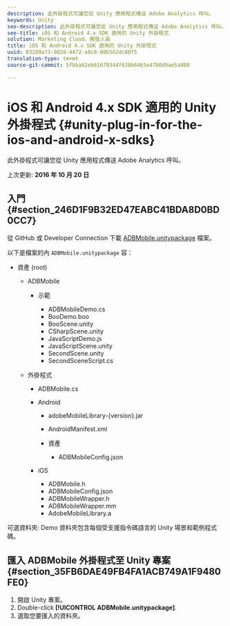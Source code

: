 ```yaml
---
description: 此外掛程式可讓您從 Unity 應用程式傳送 Adobe Analytics 呼叫。
keywords: Unity
seo-description: 此外掛程式可讓您從 Unity 應用程式傳送 Adobe Analytics 呼叫。
seo-title: iOS 和 Android 4.x SDK 適用的 Unity 外掛程式
solution: Marketing Cloud，開發人員
title: iOS 和 Android 4.x SDK 適用的 Unity 外掛程式
uuid: 83289a73-982d-4472-a8c8-00b562dc80f5
translation-type: tm+mt
source-git-commit: 5fbba02eb61679344f638b6465e47b0d9ae5a988

---
```



# iOS 和 Android 4.x SDK 適用的 Unity 外掛程式 {#unity-plug-in-for-the-ios-and-android-x-sdks}

此外掛程式可讓您從 Unity 應用程式傳送 Adobe Analytics 呼叫。

上次更新: **2016 年 10 月 20 日**

## 入門 {#section_246D1F9B32ED47EABC41BDA8D0BD0CC7}

從 GitHub 或 Developer Connection 下載 [ADBMobile.unitypackage](https://github.com/Adobe-Marketing-Cloud/mobile-services/releases) 檔案。

以下是檔案的內 `ADBMobile.unitypackage` 容：

* 資產 (root)

   * ADBMobile

      * 示範

         * ADBMobileDemo.cs
         * BooDemo.boo
         * BooScene.unity
         * CSharpScene.unity
         * JavaScriptDemo.js
         * JavaScriptScene.unity
         * SecondScene.unity
         * SecondSceneScript.cs
   * 外掛程式

      * ADBMobile.cs
      * Android

         * adobeMobileLibrary-{version}.jar
         * AndroidManifest.xml
         * 資產

            * ADBMobileConfig.json
      * iOS

         * ADBMobile.h
         * ADBMobileConfig.json
         * ADBMobileWrapper.h
         * ADBMobileWrapper.mm
         * AdobeMobileLibrary.a



可選資料夾: Demo 資料夾包含每個受支援指令碼語言的 Unity 場景和範例程式碼。

## 匯入 ADBMobile 外掛程式至 Unity 專案 {#section_35FB6DAE49FB4FA1ACB749A1F9480FE0}

1. 開啟 Unity 專案。
1. Double-click **[!UICONTROL ADBMobile.unitypackage]**.
1. 選取您要匯入的資料夾。

